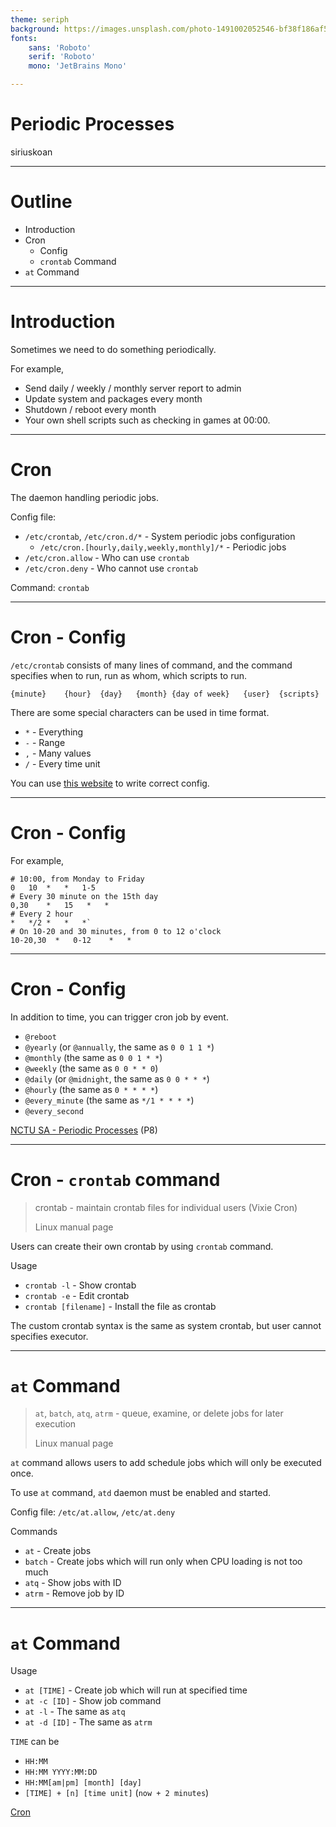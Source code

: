 ```yaml
---
theme: seriph
background: https://images.unsplash.com/photo-1491002052546-bf38f186af56?ixlib=rb-1.2.1&ixid=MnwxMjA3fDB8MHxwaG90by1wYWdlfHx8fGVufDB8fHx8&auto=format&fit=crop&w=1208&q=80
fonts:
    sans: 'Roboto'
    serif: 'Roboto'
    mono: 'JetBrains Mono'

---
```


# Periodic Processes

siriuskoan

---

# Outline
- Introduction
- Cron
  - Config
  - `crontab` Command
- `at` Command

---

# Introduction

Sometimes we need to do something periodically.

For example,
- Send daily / weekly / monthly server report to admin
- Update system and packages every month
- Shutdown / reboot every month
- Your own shell scripts such as checking in games at 00:00.

---

# Cron

The daemon handling periodic jobs.

Config file:
- `/etc/crontab`, `/etc/cron.d/*` - System periodic jobs configuration
  - `/etc/cron.[hourly,daily,weekly,monthly]/*` - Periodic jobs
- `/etc/cron.allow` - Who can use `crontab`
- `/etc/cron.deny` - Who cannot use `crontab`

Command: `crontab`

<!--

cron.allow has higher priority than cron.deny

-->

---

# Cron - Config

`/etc/crontab` consists of many lines of command, and the command specifies when to run, run as whom, which scripts to run.

```systemd
{minute}    {hour}  {day}   {month} {day of week}   {user}  {scripts}
```

There are some special characters can be used in time format.
- `*` - Everything
- `-` - Range
- `,` - Many values
- `/` - Every time unit

You can use [this website](https://crontab.guru/) to write correct config.

<!--

`/` just like Python for loop `step` argument

-->

---

# Cron - Config

For example,

```systemd
# 10:00, from Monday to Friday
0   10  *   *   1-5
# Every 30 minute on the 15th day
0,30    *   15   *   *
# Every 2 hour
*   */2 *   *   *`
# On 10-20 and 30 minutes, from 0 to 12 o'clock
10-20,30  *   0-12    *   *
```

---

# Cron - Config

In addition to time, you can trigger cron job by event.
- `@reboot`
- `@yearly` (or `@annually`, the same as `0 0 1 1 *`)
- `@monthly` (the same as `0 0 1 * *`)
- `@weekly` (the same as `0 0 * * 0`)
- `@daily` (or `@midnight`, the same as `0 0 * * *`)
- `@hourly` (the same as `0 * * * *`)
- `@every_minute` (the same as `*/1 * * * *`)
- `@every_second`

[NCTU SA - Periodic Processes](https://nasa.cs.nctu.edu.tw/sa/2021/slides/09_Periodic_Processes.pdf) (P8)

---

# Cron - `crontab` command

> crontab - maintain crontab files for individual users (Vixie Cron)
>
> Linux manual page

Users can create their own crontab by using `crontab` command.

Usage
- `crontab -l` - Show crontab
- `crontab -e` - Edit crontab
- `crontab [filename]` - Install the file as crontab

The custom crontab syntax is the same as system crontab, but user cannot specifies executor.

---

# `at` Command

> `at`, `batch`, `atq`, `atrm` - queue, examine, or delete jobs for later execution
>
> Linux manual page

`at` command allows users to add schedule jobs which will only be executed once.

To use `at` command, `atd` daemon must be enabled and started.

Config file: `/etc/at.allow`, `/etc/at.deny`

Commands
- `at` - Create jobs
- `batch` - Create jobs which will run only when CPU loading is not too much
- `atq` - Show jobs with ID
- `atrm` - Remove job by ID

<!--

Allow and deny file are the same as crontab

-->

---

# `at` Command

Usage
- `at [TIME]` - Create job which will run at specified time
- `at -c [ID]` - Show job command
- `at -l` - The same as `atq`
- `at -d [ID]` - The same as `atrm`

`TIME` can be
- `HH:MM`
- `HH:MM YYYY:MM:DD`
- `HH:MM[am|pm] [month] [day]`
- `[TIME] + [n] [time unit]` (`now + 2 minutes`)

[Cron](http://linux.vbird.org/linux_basic/0430cron.php)
